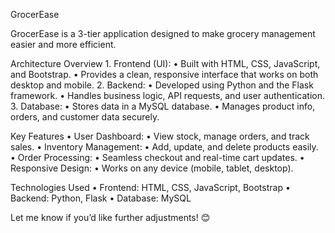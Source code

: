
GrocerEase

GrocerEase is a 3-tier application designed to make grocery management easier and more efficient.

Architecture Overview
	1.	Frontend (UI):
	•	Built with HTML, CSS, JavaScript, and Bootstrap.
	•	Provides a clean, responsive interface that works on both desktop and mobile.
	2.	Backend:
	•	Developed using Python and the Flask framework.
	•	Handles business logic, API requests, and user authentication.
	3.	Database:
	•	Stores data in a MySQL database.
	•	Manages product info, orders, and customer data securely.

Key Features
	•	User Dashboard:
	•	View stock, manage orders, and track sales.
	•	Inventory Management:
	•	Add, update, and delete products easily.
	•	Order Processing:
	•	Seamless checkout and real-time cart updates.
	•	Responsive Design:
	•	Works on any device (mobile, tablet, desktop).

Technologies Used
	•	Frontend: HTML, CSS, JavaScript, Bootstrap
	•	Backend: Python, Flask
	•	Database: MySQL

Let me know if you’d like further adjustments! 😊

